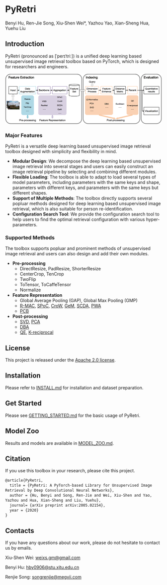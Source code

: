 # PyRetri

Benyi Hu, Ren-Jie Song, Xiu-Shen Wei*, Yazhou Yao, Xian-Sheng Hua, Yuehu Liu

## Introduction

PyRetri (pronounced as [ˈperɪˈtriː]) is a unified deep learning based unsupervised image retrieval toolbox based on PyTorch, which is designed for researchers and engineers.

![image](teaser_image/overview.png)

### Major Features

PyRetri is a versatile  deep learning based unsupervised image retrieval toolbox designed with simplicity and flexibility in mind.

- **Modular Design**: We decompose the deep learning based unsupervised image retrieval into several stages and users can easily construct an image retrieval pipeline by selecting and combining different modules.
- **Flexible Loading**: The toolbox is able to adapt to load several types of model parameters, including parameters with the same keys and shape, parameters with different keys, and parameters with the same keys but different shapes.
- **Support of  Multiple Methods**: The toolbox directly supports several popluar methods designed for deep learning based unsupervised image retrieval, which is also suitable for person re-identification.
- **Configuration Search Tool**: We provide the configuration search tool to help users to find the optimal retrieval configuration with various hyper-parameters. 

### Supported Methods

The toolbox supports popluar and prominent methods of unsupervised image retrieval and users can also design and add their own modules.

- **Pre-processing**
  - DirectResize, PadResize, ShorterResize
  - CenterCrop, TenCrop
  - TwoFlip
  - ToTensor, ToCaffeTensor
  - Normalize
- **Feature Representation**
  - Global Average Pooling (GAP), Global Max Pooling (GMP)
  - [R-MAC](https://arxiv.org/pdf/1511.05879.pdf), [SPoC](https://arxiv.org/pdf/1510.07493.pdf), [CroW](https://arxiv.org/pdf/1512.04065.pdf), [GeM](https://arxiv.org/pdf/1711.02512.pdf), [SCDA](http://www.weixiushen.com/publication/tip17SCDA.pdf), [PWA](https://arxiv.org/abs/1705.01247)
  - [PCB](http://openaccess.thecvf.com/content_ECCV_2018/papers/Yifan_Sun_Beyond_Part_Models_ECCV_2018_paper.pdf)
- **Post-processing**
  - [SVD](https://link.springer.com/chapter/10.1007%2F978-3-662-39778-7_10), [PCA](http://pzs.dstu.dp.ua/DataMining/pca/bibl/Principal%20components%20analysis.pdf)
  - [DBA](https://www.robots.ox.ac.uk/~vgg/publications/2012/Arandjelovic12/arandjelovic12.pdf)
  - [QE](https://www.robots.ox.ac.uk/~vgg/publications/papers/chum07b.pdf), [K-reciprocal](https://arxiv.org/pdf/1701.08398.pdf)

## License

This project is released under the [Apache 2.0 license](LICENSE).

## Installation

Please refer to [INSTALL.md](docs/INSTALL.md) for installation and dataset preparation.

## Get Started

Please see [GETTING_STARTED.md](docs/GETTING_STARTED.md) for the basic usage of PyRetri.

## Model Zoo

Results and models are available in [MODEL_ZOO.md](docs/MODEL_ZOO.md).

## Citation

If you use this toolbox in your research, please cite this project.

```
@article{PyRetri,
  title = {PyRetri: A PyTorch-based Library for Unsupervised Image Retrieval by Deep Convolutional Neural Networks},
  author = {Hu, Benyi and Song, Ren-Jie and Wei, Xiu-Shen and Yao, Yazhou and Hua, Xian-Sheng and Liu, Yuehu},
  journal= {arXiv preprint arXiv:2005.02154},
  year = {2020}
}
```

## Contacts

If you have any questions about our work, please do not hesitate to contact us by emails.

Xiu-Shen Wei: [weixs.gm@gmail.com](mailto:weixs.gm@gmail.com)

Benyi Hu: [hby0906@stu.xjtu.edu.cn](mailto:hby0906@stu.xjtu.edu.cn)

Renjie Song: [songrenjie@megvii.com](mailto:songrenjie@megvii.com)


